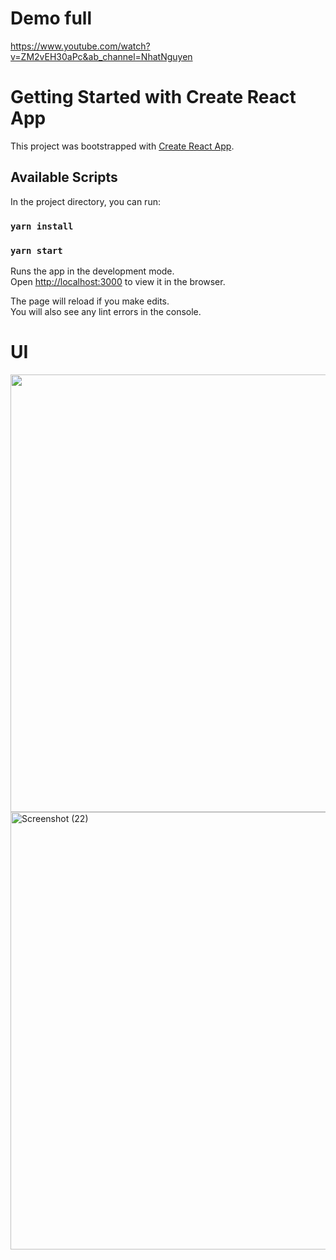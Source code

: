 # Demo full

https://www.youtube.com/watch?v=ZM2vEH30aPc&ab_channel=NhatNguyen

# Getting Started with Create React App

This project was bootstrapped with [Create React App](https://github.com/facebook/create-react-app).

## Available Scripts

In the project directory, you can run:
### `yarn install`  

### `yarn start`

Runs the app in the development mode.\
Open [http://localhost:3000](http://localhost:3000) to view it in the browser.

The page will reload if you make edits.\
You will also see any lint errors in the console.

# UI
<img src="https://user-images.githubusercontent.com/58263449/135704199-d81d1560-4fa9-45aa-86c9-a66b3eae8340.png"  width="700"  />

<img width="700" alt="Screenshot (22)" src="https://user-images.githubusercontent.com/58263449/135761111-473b4804-87c2-4d5d-8e38-84d3184cdddd.png">



